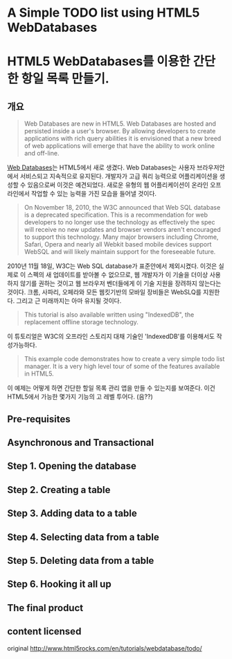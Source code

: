 # A Simple TODO list using HTML5 WebDatabases
# HTML5 WebDatabases를 이용한 간단한 항일 목록 만들기.

## 개요
> Web Databases are new in HTML5. Web Databases are hosted and persisted inside a user's browser. By allowing developers to create applications with rich query abilities it is envisioned that a new breed of web applications will emerge that have the ability to work online and off-line.

[Web Databases](http://dev.w3.org/html5/webdatabase)는 HTML5에서 새로 생겼다. Web Databases는 사용자 브라우저안에서 서비스되고 지속적으로 유지된다. 
개발자가 고급 쿼리 능력으로 어플리케이션을 생성할 수 있음으로써 이것은 예견되었다. 새로운 유형의 웹 어플리케이션이 온라인 오프라인에서 작업할 수 있는 능력을 가진 모습을 들어낼 것이다. 

> On November 18, 2010, the W3C announced that Web SQL database is a deprecated specification. This is a recommendation for web developers to no longer use the technology as effectively the spec will receive no new updates and browser vendors aren't encouraged to support this technology. Many major browsers including Chrome, Safari, Opera and nearly all Webkit based mobile devices support WebSQL and will likely maintain support for the foreseeable future. 

2010년 11월 18일, W3C는 Web SQL database가 표준안에서 제외시켰다. 이것은 실제로 이 스펙의 새 업데이트를 받아볼 수 없으므로, 웹 개발자가 이 기술을 더이상 사용하지 않기를 권하는 것이고 웹 브라우저 벤더들에게 이 기술 지원을 장려하지 않는다는 것이다. 크롬, 사파리, 오페라와 모든 웹킷기반의 모바일 장비들은 WebSLQ를 지원한다. 그리고 근 미래까지는 아마 유지될 것이다. 

> This tutorial is also available written using "IndexedDB", the replacement offline storage technology. 

이 튜토리얼은 W3C의 오프라인 스토리지 대채 기술인 'IndexedDB'를 이용해서도 작성가능하다. 

> This example code demonstrates how to create a very simple todo list manager. It is a very high level tour of some of the features available in HTML5. 

이 예제는 어떻게 하면 간단한 할일 목록 관리 앱을 만들 수 있는지를 보여준다. 이건 HTML5에서 가능한 몇가지 기능의 고 레벨 투어다. (음??)


## Pre-requisites

## Asynchronous and Transactional

## Step 1. Opening the database

## Step 2. Creating a table

## Step 3. Adding data to a table

## Step 4. Selecting data from a table

## Step 5. Deleting data from a table

## Step 6. Hooking it all up

## The final product

## content licensed
original http://www.html5rocks.com/en/tutorials/webdatabase/todo/


